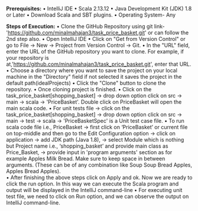 **Prerequisites:**
•	IntelliJ IDE
•	Scala 2.13.12
•	Java Development Kit (JDK) 1.8 or Later 
•	Download Scala and SBT plugins.
•	Operating System- Any

**Steps of Execution:**
•	Clone the GitHub Repository using git link-  'https://github.com/minalmahajan3/task_price_basket.git' or can follow the 2nd step also.
•	Open IntelliJ IDE 
•	Click on "Get from Version Control" or go to File -> New -> Project from Version Control -> Git.
•	In the "URL" field, enter the URL of the GitHub repository you want to clone. For example, if your repository is at,'https://github.com/minalmahajan3/task_price_basket.git', enter that URL.
•	Choose a directory where you want to save the project on your local machine in the "Directory" field if not selected it saves the project in the default path(idealProjects)
•	Click the "Clone" button to clone the repository.
•	Once cloning project is finished.
•	Click on the task_price_basket[shopping_basket] -> drop down option click on src -> main -> scala -> 'PriceBasket'. Double click on PriceBasket will open the main scala code.
•	For unit tests file -> click on the task_price_basket[shopping_basket] -> drop down option click on src -> main -> test -> scala -> 'PriceBasketSpec' is a Unit test case file.
•	To run scala code file i.e., PriceBasket -> first click on ‘PriceBasket’ or current file on top-middle and then go to the Edit Configuration option 
-> click on application 
-> add JDK path (Java 1.8), 
-> select Module which is nothing but Project name i.e., ‘shopping_basket’ and provide main class as Price_Basket,
-> provide input in 'program arguments' section as for example Apples Milk Bread. Make sure to keep space in between arguments. (These can be of any combination like Soup Soup Bread Apples, Apples Bread Apples).  
•	After finishing the above steps click on Apply and ok. Now we are ready to click the run option. In this way we can execute the Scala program and output will be displayed in the IntelliJ command-line
•	For executing unit test file, we need to click on Run option, and we can observe the output on IntelliJ command-line.

